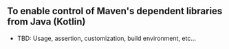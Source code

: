 ## To enable control of Maven's dependent libraries from Java (Kotlin)

* TBD: Usage, assertion, customization, build environment, etc...
